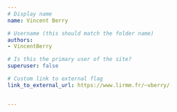 ```yaml
---
# Display name
name: Vincent Berry

# Username (this should match the folder name)
authors:
- VincentBerry

# Is this the primary user of the site?
superuser: false

# Custom link to external flag
link_to_external_url: https://www.lirmm.fr/~vberry/


---
```

